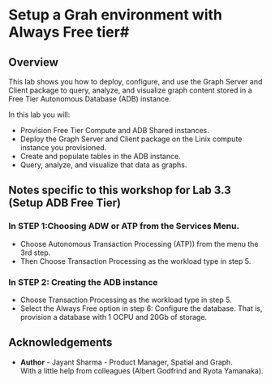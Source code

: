# Setup a Grah environment with Always Free tier#

## Overview
This lab shows you how to deploy, configure, and use the Graph Server and Client package to query, analyze, and visualize graph content stored in a Free Tier Autonomous Database (ADB) instance. 

In this lab you will:
- Provision Free Tier Compute and ADB Shared instances.
- Deploy the Graph Server and Client package on the Linix compute instance you provisioned.
- Create and populate tables in the ADB instance.
- Query, analyze, and visualize that data as graphs.

## Notes specific to this workshop for Lab 3.3 (Setup ADB Free Tier)

### In STEP 1:Choosing ADW or ATP from the Services Menu.
- Choose Autonomous Transaction Processing (ATP)) from the menu the 3rd step.     
- Then Choose Transaction Processing as the workload type in step 5.

### In STEP 2: Creating the ADB instance
- Choose Transaction Processing as the workload type in step 5.
- Select the Always Free option in step 6: Configure the database. That is, provision a database with 1 OCPU and 20Gb of storage.


## Acknowledgements ##

- **Author** - Jayant Sharma - Product Manager, Spatial and Graph.  
  With a little help from colleagues (Albert Godfrind and Ryota Yamanaka).
